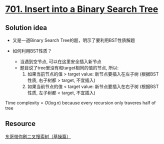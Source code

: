 # [701. Insert into a Binary Search Tree](https://leetcode.com/problems/insert-into-a-binary-search-tree/)

## Solution idea

* 又是一道Binary Search Tree的题，明示了要利用BST性质解题

* 如何利用BST性质？
    * 当遇到空节点, 可以在这里安全插入新节点
    * 题目说了tree里没有和target相同的值的节点, 所以:
        1. 如果当前节点的值 > target value: 新节点要插入在左子树 (根据BST性质, 右子树都 > target, 不宜插入)
        2. 如果当前节点的值 < target value: 新节点要插入在右子树 (根据BST性质, 左子树都 < target, 不宜插入)

Time complexity = $O(\log n)$ because every recursion only traveres half of tree

## Resource
[东哥带你刷二叉搜索树（基操篇）](https://labuladong.github.io/algo/2/21/43/)